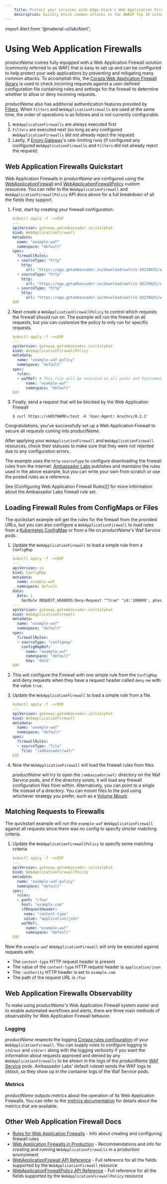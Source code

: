 ```yaml
---
    Title: Protect your services with Edge Stack's Web Application Firewalls
    description: Quickly block common attacks in the OWASP Top 10 vulnerabilities like cross-site-scripting (XSS) and SQL injection with Edge Stack's self-service Web Application Firewalls (WAF)
---
```


import Alert from '@material-ui/lab/Alert';

# Using Web Application Firewalls

$productName$ comes fully equipped with a Web Application Firewall solution (commonly referred to as WAF) that is
easy to set up and can be configured to help protect your web applications by preventing and mitigating many common
attacks. To accomplish this, the [Coraza Web Application Firewall library][] is used to check incoming requests
against a user-defined configuration file containing rules and settings for the firewall to determine whether to
allow or deny incoming requests.

$productName$ also has additional authentication features provided by [Filters][]. When `Filters` and
`WebApplicationFirewalls` are used at the same time, the order of operations is as follows and is not currently configurable.

1. `WebApplicationFirewalls` are always executed first
2. `Filters` are executed next (so long as any configured `WebApplicationFirewalls` did not already reject the request)
3. Lastly, if [Envoy Gateway][]'s rate-limiting runs (if configured any configured `WebApplicationFirewalls` and `Filters` did not already reject the request)

## Web Application Firewalls Quickstart

Web Application Firewalls in $productName$ are configured using the [WebApplicationFirewall][] and [WebApplicationFirewallPolicy][] custom
resources. You can refer to the `WebApplicationFirewall` and `WebApplicationFirewallPolicy` API docs above for a full breakdown of all
the fields they support.

1. First, start by creating your firewall configuration.

   ```yaml
   kubectl apply -f -<<EOF
   ---
   apiVersion: gateway.getambassador.io/v1alpha1
   kind: WebApplicationFirewall
   metadata:
     name: "example-waf"
     namespace: "default"
   spec:
     firewallRules:
     - sourceType: "http"
       http:
         url: "https://app.getambassador.io/download/waf/v1-20230825/aes-waf.conf"
     - sourceType: "http"
       http:
         url: "https://app.getambassador.io/download/waf/v1-20230825/crs-setup.conf"
     - sourceType: "http"
       http:
         url: "https://app.getambassador.io/download/waf/v1-20230825/waf-rules.conf"
   EOF
   ```

2. Next create a `WebApplicationFirewallPolicy` to control which requests the firewall should run on. The example will run the firewall on all requests, but you can customize the policy to only run for specific requests.

   ```yaml
   kubectl apply -f -<<EOF
   ---
   apiVersion: gateway.getambassador.io/v1alpha1
   kind: WebApplicationFirewallPolicy
   metadata:
     name: "example-waf-policy"
     namespace: "default"
   spec:
     rules:
     - wafRef: # This rule will be executed on all paths and hostnames
         name: "example-waf"
         namespace: "default"
   EOF
   ```

3. Finally, send a request that will be blocked by the Web Application Firewall

   ```console
   $ curl https://<HOSTNAME>/test -H 'User-Agent: Arachni/0.2.1'
   ```

Congratulations, you've successfully set up a Web Application Firewall to secure all requests coming into $productName$.

<Alert severity="info">
After applying your <code>WebApplicationFirewall</code> and <code>WebApplicationFirewall</code> resources, check their statuses to make sure that they were not rejected due to any configuration errors.
</Alert>

The example uses the `http` `sourceType` to configure downloading the firewall rules from the internet.
[Ambassador Labs][] publishes and maintains the rules used in the above example, but you can write your own from scratch
or use the posted rules as a reference.

See [Configuring Web Application Firewall Rules][] for more information about the Ambassador Labs firewall rule set.

## Loading Firewall Rules from ConfigMaps or Files

The quickstart example will get the rules for the firewall from the provided URLs, but you can also
configure a `WebApplicationFirewall` to load rules from a [Kubernetes ConfigMap][] or from a file on $productName$'s
Waf Service pods.

1. Update the `WebApplicationFirewall` to load a simple rule from a `ConfigMap`

   ```yaml
   kubectl apply -f -<<EOF
   ---
   apiVersion: v1
   kind: ConfigMap
   metadata:
     name: example-waf
     namespace: default
   data:
     data: |
       SecRule REQUEST_HEADERS:Deny-Request "^true" "id:'200009', phase:1,t:none,log,deny,status:400"
   ---
   apiVersion: gateway.getambassador.io/v1alpha1
   kind: WebApplicationFirewall
   metadata:
     name: "example-waf"
     namespace: "default"
   spec:
     firewallRules:
     - sourceType: "configmap"
       configMapRef:
         name: "example-waf"
         namespace: "default"
         key: "data"
   EOF
   ```

2. This will configure the Firewall with one simple rule from the `ConfigMap` and deny requests when they have
a request header called `deny-me` with the value `true`.

3. Update the `WebApplicationFirewall` to load a simple rule from a file.

   ```yaml
   kubectl apply -f -<<EOF
   ---
   apiVersion: gateway.getambassador.io/v1alpha1
   kind: WebApplicationFirewall
   metadata:
     name: "example-waf"
     namespace: "default"
   spec:
     firewallRules:
     - sourceType: "file"
       file: "/ambassador/waf/"
   EOF
   ```

4. Now the `WebApplicationFirewall` will load the firewall rules from files.

   $productName$ will try to open the `/ambassador/waf/` directory on the Waf Service pods,
   and if the directory exists, it will load any firewall configuration files from within. Alternatively, you
   can point to a single file instead of a directory. You can mount files to the pod using whichever strategy you prefer, such as a [Volume Mount][].

## Matching Requests to Firewalls

The quickstart example will run the `example-waf` `WebApplicationFirewall` against all requests since there was no config to
specify stricter matching criteria.

1. Update the `WebApplicationFirewallPolicy` to specify some matching criteria

   ```yaml
   kubectl apply -f -<<EOF
   ---
   apiVersion: gateway.getambassador.io/v1alpha1
   kind: WebApplicationFirewallPolicy
   metadata:
     name: "example-waf-policy"
     namespace: "default"
   spec:
     rules:
     - path: "/foo"
       host: "example.com"
       ifRequestHeader:
        name: "content-type"
        value: "application/json"
       wafRef:
         name: "example-waf"
         namespace: "default"
   EOF
   ```

Now the `example-waf` `WebApplicationFirewall` will only be executed against requests with:

- The `content-type` HTTP request header is present
- The value of the `content-type` HTTP request header is `application/json`
- The `:authority` HTTP header is set to `example.com`
- The path of the request URL is `/foo`

## Web Application Firewalls Observability

To make using $productName$'s Web Application Firewall system easier and to enable automated workflows and alerts, there are three main methods of observability for Web Application Firewall behavior.

### Logging

$productName$ respects the logging [Coraza rules configuration][] of your `WebApplicationFirewall`. You can supply rules to configure
logging to `std/out` and `std/err` along with the logging verbosity if you want the information about requests approved and denied by
any `WebApplicationFirewalls` to be shown in the logs of the $productName$ [WAF Service][] pods.
Ambassador Labs' default ruleset sends the WAF logs to stdout, so they show up in the container logs of the Waf Service pods.

### Metrics

$productName$ outputs metrics about the operation of its Web Application Firewalls. You can refer to the [metrics documentation][] for details
about the metrics that are available.

## Other Web Application Firewall Docs

- [Rules for Web Application Firewalls][] - Info about creating and configuring firewall rules
- [Web Application Firewalls in Production][] - Recommendations and info for creating and running `WebApplicationFirewalls` in a production environment
- [WebApplicationFirewall API Reference][] - Full reference for all the fields supported by the `WebApplicationFirewall` resource
- [WebApplicationFirewallPolicy API Reference][] - Full reference for all the fields supported by the `WebApplicationFirewallPolicy` resource

[Filters]: ../../../custom-resources/filter
[WebApplicationFirewall]: ../../../custom-resources/webapplicationfirewall
[WebApplicationFirewallPolicy]: ../../../custom-resources/webapplicationfirewallpolicy
[WebApplicationFirewall API Reference]: ../../../custom-resources/webapplicationfirewall
[WebApplicationFirewallPolicy API Reference]: ../../../custom-resources/webapplicationfirewallpolicy
[Rules for Web Application Firewalls]: ../rules
[Web Application Firewalls in Production]: ../production
[WAF Service]: ../../../design/system
[metrics documentation]: ../../observability/metrics
[Ambassador Labs]: https://www.getambassador.io/
[Coraza Web Application Firewall library]: https://coraza.io/docs/tutorials/introduction/
[coraza rules configuration]: https://coraza.io/docs/seclang/directives
[Kubernetes ConfigMap]: https://kubernetes.io/docs/concepts/configuration/configmap/
[Envoy Gateway]: https://github.com/envoyproxy/gateway
[Volume Mount]: https://kubernetes.io/docs/concepts/storage/volumes/
